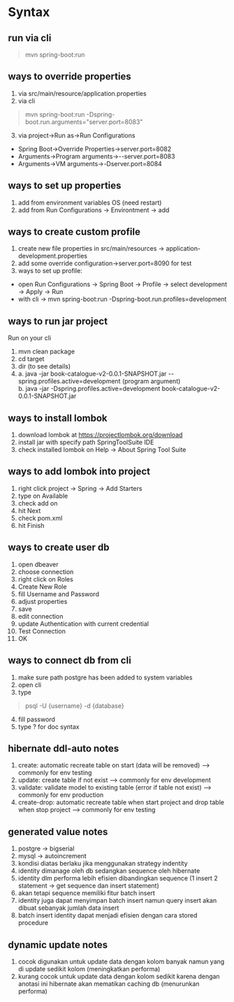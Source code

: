 # Syntax
## run via cli
> mvn spring-boot:run

## ways to override properties
1. via src/main/resource/application.properties
2. via cli 
> mvn spring-boot:run -Dspring-boot.run.arguments="server.port=8083"
3. via project->Run as->Run Configurations
- Spring Boot->Override Properties->server.port=8082
- Arguments->Program arguments->--server.port=8083
- Arguments->VM arguments->-Dserver.port=8084

## ways to set up properties
1. add from environment variables OS (need restart)
2. add from Run Configurations -> Environtment -> add

## ways to create custom profile
1. create new file properties in src/main/resources  -> application-development.properties
2. add some override configuration->server.port=8090 for test
3. ways to set up profile:
- open Run Configurations -> Spring Boot -> Profile -> select development -> Apply -> Run
- with cli -> mvn spring-boot:run -Dspring-boot.run.profiles=development

## ways to run jar project
Run on your cli
1. mvn clean package
2. cd target
3. dir (to see details)
4. a. java -jar book-catalogue-v2-0.0.1-SNAPSHOT.jar --spring.profiles.active=development (program argument)  
   b. java -jar -Dspring.profiles.active=development book-catalogue-v2-0.0.1-SNAPSHOT.jar
   
## ways to install lombok
1. download lombok at https://projectlombok.org/download
2. install jar with specify path SpringToolSuite IDE
3. check installed lombok on Help -> About Spring Tool Suite

## ways to add lombok into project
1. right click project -> Spring -> Add Starters
2. type on Available
3. check add on
4. hit Next 
5. check pom.xml
6. hit Finish

## ways to create user db
1. open dbeaver
2. choose connection 
3. right click on Roles
4. Create New Role
5. fill Username and Password
6. adjust properties
7. save
8. edit connection
9. update Authentication with current credential
10. Test Connection
11. OK

## ways to connect db from cli
1. make sure path postgre has been added to system variables
2. open cli
3. type 
> psql -U {username} -d {database}
4. fill password
5. type \? for doc syntax

## hibernate ddl-auto notes
1. create: automatic recreate table on start (data will be removed) --> commonly for env testing
2. update: create table if not exist --> commonly for env development
3. validate: validate model to existing table (error if table not exist) --> commonly for env production
4. create-drop: automatic recreate table when start project and drop table when stop project --> commonly for env testing

## generated value notes
1. postgre -> bigserial
2. mysql -> autoincrement
3. kondisi diatas berlaku jika menggunakan strategy indentity
4. identity dimanage oleh db sedangkan sequence oleh hibernate
5. identity dlm performa lebih efisien dibandingkan sequence (1 insert 2 statement -> get sequence dan insert statement)
6. akan tetapi sequence memiliki fitur batch insert
7. identity juga dapat menyimpan batch insert namun query insert akan dibuat sebanyak jumlah data insert
8. batch insert identity dapat menjadi efisien dengan cara stored procedure

## dynamic update notes
1. cocok digunakan untuk update data dengan kolom banyak namun yang di update sedikit kolom (meningkatkan performa)
2. kurang cocok untuk update data dengan kolom sedikit karena dengan anotasi ini hibernate akan mematikan caching db (menurunkan performa)